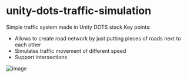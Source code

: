 # unity-dots-traffic-simulation

Simple traffic system made in Unity DOTS stack
Key points:
* Allows to create road network by just putting pieces of roads next to each other
* Simulates traffic movement of different speed
* Support intersections


![image](https://user-images.githubusercontent.com/2452120/101476354-eb6d3580-394d-11eb-967d-c58f91c17f78.png)

